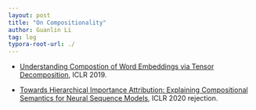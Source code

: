 ```yaml
---
layout: post
title: "On Compositionality"
author: Guanlin Li
tag: log
typora-root-url: ./
---
```


- [Understanding Compostion of Word Embeddings via Tensor Decomposition](https://openreview.net/pdf?id=H1eqjiCctX), ICLR 2019.

- [Towards Hierarchical Importance Attribution: Explaining Compositional Semantics for Neural Sequence Models](https://arxiv.org/pdf/1911.06194.pdf), ICLR 2020 rejection.

